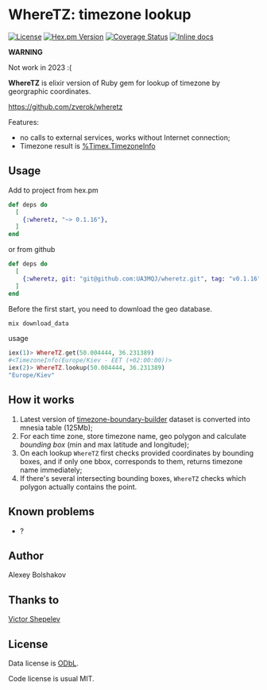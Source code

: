 # WhereTZ: timezone lookup
[![License](https://img.shields.io/badge/License-MIT-blue.svg)](https://opensource.org/licenses/MIT)
[![Hex.pm Version](http://img.shields.io/hexpm/v/wheretz.svg?style=flat)](https://hex.pm/packages/wheretz)
[![Coverage Status](https://coveralls.io/repos/github/UA3MQJ/wheretz/badge.svg?branch=master)](https://coveralls.io/github/UA3MQJ/wheretz?branch=master)
[![Inline docs](http://inch-ci.org/github/UA3MQJ/wheretz.svg)](http://inch-ci.org/github/UA3MQJ/wheretz)

**WARNING**

Not work in 2023 :(

**WhereTZ** is elixir version of Ruby gem for lookup of timezone by georgraphic coordinates.

https://github.com/zverok/wheretz

Features:

* no calls to external services, works without Internet connection;
* Timezone result is [%Timex.TimezoneInfo](https://hexdocs.pm/timex/Timex.TimezoneInfo.html#t:t/0)

## Usage

Add to project from hex.pm

```elixir
def deps do
  [
    {:wheretz, "~> 0.1.16"},
  ]
end
```

or from github

```elixir
def deps do
  [
    {:wheretz, git: "git@github.com:UA3MQJ/wheretz.git", tag: "v0.1.16"},
  ]
end
```

Before the first start, you need to download the geo database.

```elixir
mix download_data
```

usage

```elixir
iex(1)> WhereTZ.get(50.004444, 36.231389)   
#<TimezoneInfo(Europe/Kiev - EET (+02:00:00))>
iex(2)> WhereTZ.lookup(50.004444, 36.231389)  
"Europe/Kiev"
```

## How it works

1. Latest version of [timezone-boundary-builder](https://github.com/evansiroky/timezone-boundary-builder) dataset is converted into mnesia table (125Mb);
2. For each time zone, store timezone name, geo polygon and calculate _bounding box_ (min and max latitude and longitude);
3. On each lookup `WhereTZ` first checks provided coordinates by bounding
  boxes, and if only one bbox, corresponds to them, returns timezone name immediately;
4. If there's several intersecting bounding boxes, `WhereTZ` checks which
  polygon actually contains the point.

## Known problems

* ?

## Author

Alexey Bolshakov

## Thanks to

[Victor Shepelev](http://zverok.github.io/)

## License

Data license is [ODbL](https://opendatacommons.org/licenses/odbl/).

Code license is usual MIT.
